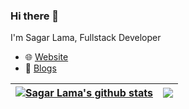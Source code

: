 ### Hi there 👋

I'm Sagar Lama, Fullstack Developer

- :globe_with_meridians: [Website](https://sagarlama.com)
- :book: [Blogs](https://blogs.sagarlama.com)

<!--
**sagarPakhrin/sagarPakhrin** is a ✨ _special_ ✨ repository because its `README.md` (this file) appears on your GitHub profile.

Here are some ideas to get you started:

- 🔭 I’m currently working on ...
- 🌱 I’m currently learning ...
- 👯 I’m looking to collaborate on ...
- 🤔 I’m looking for help with ...
- 💬 Ask me about ...
- 📫 How to reach me: ...
- 😄 Pronouns: ...
- ⚡ Fun fact: ...
-->

| <a href="https://github.com/sagarPakhrin/sagarPakhrin"> <img align="center" src="https://github-readme-stats.vercel.app/api?username=sagarPakhrin&show_icons=true&include_all_commits=true&theme=buefy&hide_border=true" alt="Sagar Lama's github stats" /></a> | <a href="https://github.com/sagarPakhrin/sagarPakhrin"><img align="center" src="https://github-readme-stats.vercel.app/api/top-langs/?username=sagarPakhrin&layout=compact&theme=buefy&hide_border=true" /></a> |
| --------------------------------------------------------------------------------------------------------------------------------------------------------------------------------------------------------------------------------------------------------------- | --------------------------------------------------------------------------------------------------------------------------------------------------------------------------------------------------------------- |
